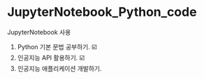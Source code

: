 # JupyterNotebook_Python_code

JupyterNotebook 사용

1. Python 기본 문법 공부하기. ☑️
2. 인공지능 API 활용하기. ☑️
3. 인공지능 애플리케이션 개발하기.
